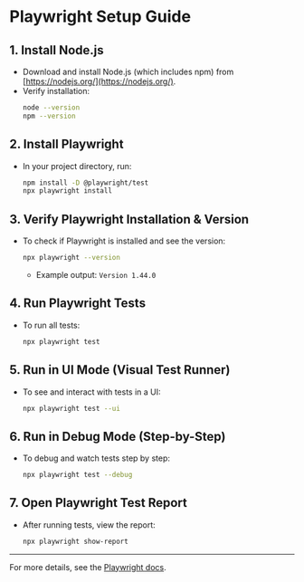 # Playwright Setup Guide

## 1. Install Node.js
- Download and install Node.js (which includes npm) from [https://nodejs.org/](https://nodejs.org/).
- Verify installation:
  ```sh
  node --version
  npm --version
  ```

## 2. Install Playwright
- In your project directory, run:
  ```sh
  npm install -D @playwright/test
  npx playwright install
  ```

## 3. Verify Playwright Installation & Version
- To check if Playwright is installed and see the version:
  ```sh
  npx playwright --version
  ```
  - Example output: `Version 1.44.0`


## 4. Run Playwright Tests
- To run all tests:
  ```sh
  npx playwright test
  ```

## 5. Run in UI Mode (Visual Test Runner)
- To see and interact with tests in a UI:
  ```sh
  npx playwright test --ui
  ```

## 6. Run in Debug Mode (Step-by-Step)
- To debug and watch tests step by step:
  ```sh
  npx playwright test --debug
  ```

## 7. Open Playwright Test Report
- After running tests, view the report:
  ```sh
  npx playwright show-report
  ```

---
For more details, see the [Playwright docs](https://playwright.dev/).
